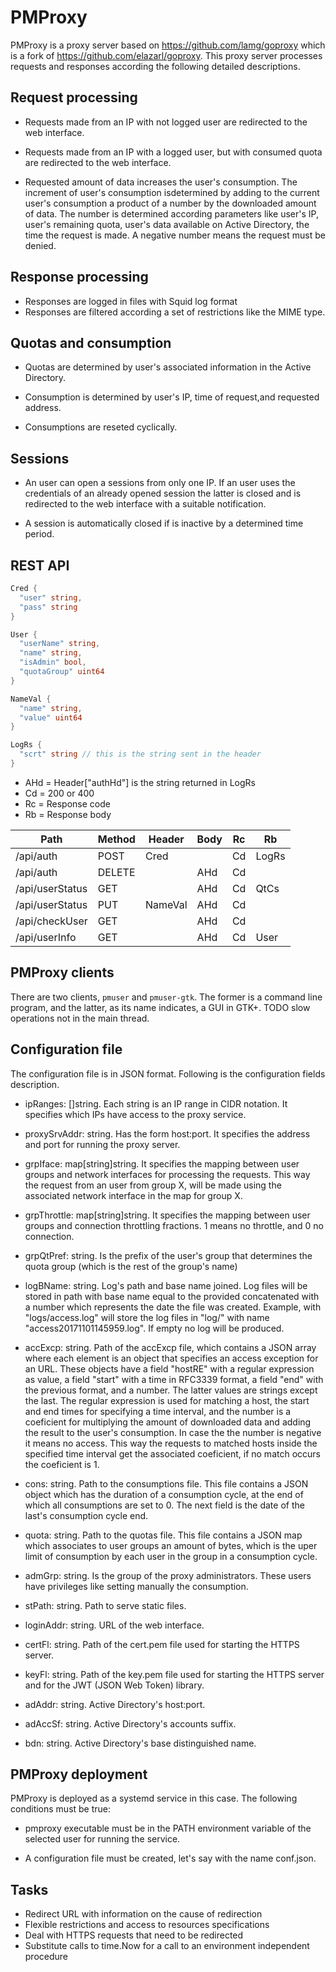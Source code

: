 # PMProxy

PMProxy is a proxy server based on <https://github.com/lamg/goproxy> which is a fork of <https://github.com/elazarl/goproxy>. This proxy server processes requests and responses according the following
detailed descriptions.

## Request processing

- Requests made from an IP with not logged user are redirected to the web interface.

- Requests made from an IP with a logged user, but with consumed quota are redirected to the web interface.

- Requested amount of data increases the user's consumption. The increment of user's consumption isdetermined by adding to the current user's consumption a product of a number by the downloaded amount of data. The number is determined according parameters like user's IP, user's remaining quota, user's data available on Active Directory, the time the request is made. A negative number means the request must be denied.

## Response processing

- Responses are logged in files with Squid log format
- Responses are filtered according a set of restrictions like the MIME type.

## Quotas and consumption

- Quotas are determined by user's associated information in the Active Directory.

- Consumption is determined by user's IP, time of request,and requested address.

- Consumptions are reseted cyclically.

## Sessions

- An user can open a sessions from only one IP. If an user uses the credentials of an already opened session the latter is closed and is redirected to the web interface with a suitable notification.

- A session is automatically closed if is inactive by a determined time period.

## REST API

```go
Cred {
  "user" string,
  "pass" string
}

User {
  "userName" string,
  "name" string,
  "isAdmin" bool,
  "quotaGroup" uint64
}

NameVal {
  "name" string,
  "value" uint64
}

LogRs {
  "scrt" string // this is the string sent in the header
}
```

- AHd = Header["authHd"] is the string returned in LogRs
- Cd = 200 or 400
- Rc = Response code
- Rb = Response body

| Path            | Method | Header  | Body | Rc | Rb    |
|-----------------|--------|---------|------|----|-------|
| /api/auth       | POST   | Cred    |      | Cd | LogRs |
| /api/auth       | DELETE |         | AHd  | Cd |       |
| /api/userStatus | GET    |         | AHd  | Cd | QtCs  |
| /api/userStatus | PUT    | NameVal | AHd  | Cd |       |
| /api/checkUser  | GET    |         | AHd  | Cd |       |
| /api/userInfo   | GET    |         | AHd  | Cd | User  |

## PMProxy clients

There are two clients, `pmuser` and `pmuser-gtk`. The former is a command line program, and the latter, as its name indicates, a GUI in GTK+. TODO slow operations not
in the main thread.

## Configuration file

The configuration file is in JSON format. Following is the configuration fields description.

- ipRanges: []string. Each string is an IP range in CIDR notation. It specifies which IPs have access to the proxy service.

- proxySrvAddr: string. Has the form host:port. It specifies the address and port for running the proxy server.

- grpIface: map[string]string. It specifies the mapping between user groups and network interfaces for processing the requests. This way the request from an user from group X, will be made using the associated network interface in the map for group X.

- grpThrottle: map[string]string. It specifies the mapping between user groups and connection throttling fractions. 1 means no throttle, and 0 no connection.

- grpQtPref: string. Is the prefix of the user's group that determines the quota group (which is the rest of the group's name)

- logBName: string. Log's path and base name joined. Log files will be stored in path with base name equal to the provided concatenated with a number which represents the date the file was created. Example, with "logs/access.log" will store the log files in "log/" with name "access20171101145959.log". If empty no log will be produced.

- accExcp: string. Path of the accExcp file, which contains a JSON array where each element is an object that specifies an access exception for an URL. These objects have a field "hostRE" with a regular expression as value, a field "start" with a time in RFC3339 format, a field "end" with the previous format, and a number. The latter values are strings except the last. The regular expression is used for matching a host, the start and end times for specifying a time interval, and the number is a coeficient for multiplying the amount of downloaded data and adding the result to the user's consumption. In case the the number is negative it means no access. This way the requests to matched hosts inside the specified time interval get the associated coeficient, if no match occurs the coeficient is 1.

- cons: string. Path to the consumptions file. This file contains a JSON object which has the duration of a consumption cycle, at the end of which all consumptions are set to 0. The next field is the date of the last's consumption cycle end.

- quota: string. Path to the quotas file. This file contains a JSON map which associates to user groups an amount of bytes, which is the uper limit of consumption by each user in the group in a consumption cycle.

- admGrp: string. Is the group of the proxy administrators. These users have privileges like setting manually the consumption.

- stPath: string. Path to serve static files.

- loginAddr: string. URL of the web interface.

- certFl: string. Path of the cert.pem file used for starting the HTTPS server.

- keyFl: string. Path of the key.pem file used for starting the HTTPS server and for the JWT (JSON Web Token) library.

- adAddr: string. Active Directory's host:port.

- adAccSf: string. Active Directory's accounts suffix.

- bdn: string. Active Directory's base distinguished name.

## PMProxy deployment

PMProxy is deployed as a systemd service in this case. The following conditions must be true:

- pmproxy executable must be in the PATH environment variable of the selected user for running the service.

- A configuration file must be created, let's say with the name conf.json.

## Tasks

- Redirect URL with information on the cause of redirection
- Flexible restrictions and access to resources specifications
- Deal with HTTPS requests that need to be redirected
- Substitute calls to time.Now for a call to an environment independent procedure